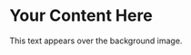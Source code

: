<div style="background-image: url('https://raw.githubusercontent.com/Fr-zm/Fr-zm/refs/heads/main/readme/background-template.png'); background-size: cover;">

# Your Content Here

This text appears over the background image.

</div>

